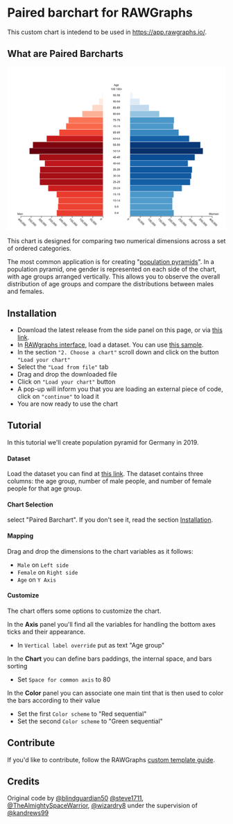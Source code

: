 # Paired barchart for RAWGraphs

This custom chart is intedend to be used in https://app.rawgraphs.io/.

## What are Paired Barcharts

![](https://raw.githubusercontent.com/rawgraphs/rawgraphs-paired-barchart/master/src/barchartpaired/barchartpaired_thumb.svg)

This chart is designed for comparing two numerical dimensions across a set of ordered categories.

The most common application is for creating "[population pyramids](https://en.wikipedia.org/wiki/Population_pyramid)". In a population pyramid, one gender is represented on each side of the chart, with age groups arranged vertically. This allows you to observe the overall distribution of age groups and compare the distributions between males and females.

## Installation

- Download the latest release from the side panel on this page, or via [this link](https://github.com/rawgraphs/rawgraphs-paired-barchart/releases/latest/pairedbarchart.umd.js).
- In [RAWgraphs interface](https://app.rawgraphs.io/), load a dataset. You can use [this sample](https://raw.githubusercontent.com/rawgraphs/rawgraphs-paired-barchart/master/example/datasets/population_2019.csv).
- In the section `"2. Choose a chart"` scroll down and click on the button `"Load your chart"`
- Select the `"Load from file"` tab
- Drag and drop the downloaded file
- Click on `"Load your chart"` button
- A pop-up will inform you that you are loading an external piece of code, click on `"continue"` to load it
- You are now ready to use the chart

## Tutorial

In this tutorial we'll create population pyramid for Germany in 2019.

#### Dataset

Load the dataset you can find at [this link](https://raw.githubusercontent.com/rawgraphs/rawgraphs-paired-barchart/master/example/datasets/population_2019.csv). The dataset contains three columns: the age group, number of male people, and number of female people for that age group.

#### Chart Selection

select "Paired Barchart". If you don't see it, read the section [Installation](#Installation).

#### Mapping

Drag and drop the dimensions to the chart variables as it follows:

* `Male` on `Left side`
* `Female` on `Right side`
* `Age` on `Y Axis`

#### Customize

The chart offers some options to customize the chart.

In the **Axis** panel you'll find all the variables for handling the bottom axes ticks and their appearance.

* In `Vertical label override` put as text "Age group"

In the **Chart** you can define bars paddings, the internal space, and bars sorting

* Set `Space for common axis` to 80

In the **Color** panel you can associate one main tint that is then used to color the bars according to their value

* Set the first `Color scheme` to "Red sequential"
* Set the second `Color scheme` to "Green sequential"



## Contribute

If you'd like to contribute, follow the RAWGraphs [custom template guide](https://github.com/rawgraphs/custom-rawcharts-template).

## Credits

Original code by [@blindguardian50](https://github.com/blindguardian50) [@steve1711](https://github.com/steve1711), [@TheAlmightySpaceWarrior](https://github.com/TheAlmightySpaceWarrior), [@wizardry8](https://github.com/wizardry8) under the supervision of [@kandrews99](https://github.com/kandrews99)

